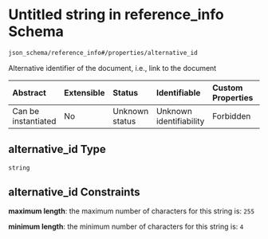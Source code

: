 # Untitled string in reference\_info Schema

```txt
json_schema/reference_info#/properties/alternative_id
```

Alternative identifier of the document, i.e., link to the document

| Abstract            | Extensible | Status         | Identifiable            | Custom Properties | Additional Properties | Access Restrictions | Defined In                                                                                |
| :------------------ | :--------- | :------------- | :---------------------- | :---------------- | :-------------------- | :------------------ | :---------------------------------------------------------------------------------------- |
| Can be instantiated | No         | Unknown status | Unknown identifiability | Forbidden         | Allowed               | none                | [reference\_info.schema.json\*](../out/reference_info.schema.json "open original schema") |

## alternative\_id Type

`string`

## alternative\_id Constraints

**maximum length**: the maximum number of characters for this string is: `255`

**minimum length**: the minimum number of characters for this string is: `4`
